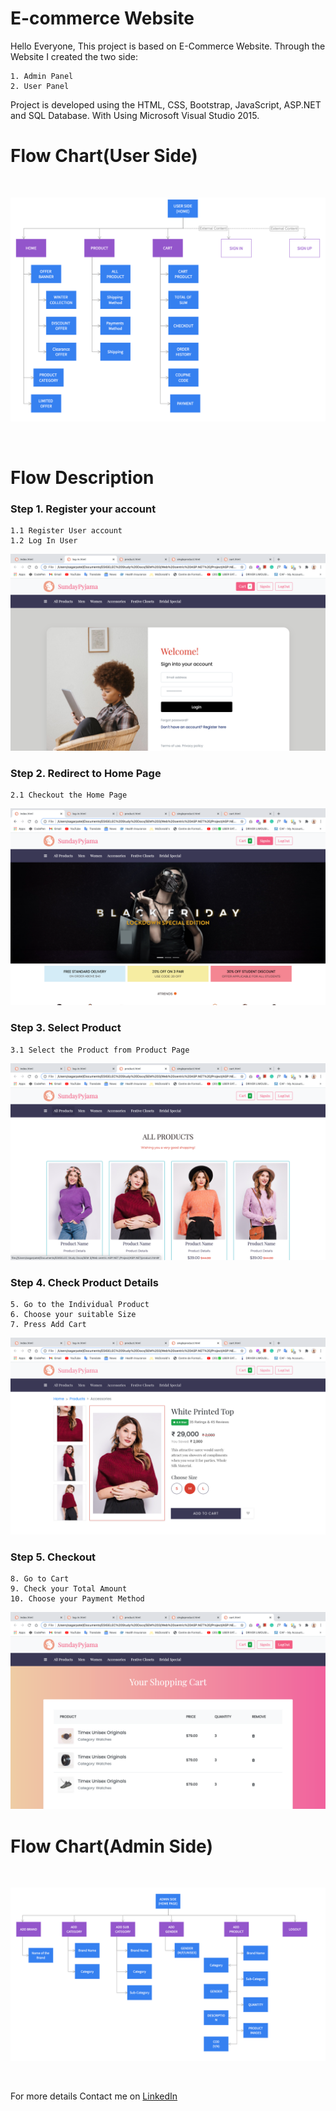 # E-commerce Website

Hello Everyone, This project is based on E-Commerce Website. Through the Website I created the two side: 
```
1. Admin Panel
2. User Panel
```
Project is developed using the HTML, CSS, Bootstrap, JavaScript, ASP.NET and SQL Database. With Using Microsoft Visual Studio 2015.

# Flow Chart(User Side)
<br>
<p align="center">
  <img src="docs/flow-chart-user-side.png">
</p>
<br>

# Flow Description
### Step 1. Register your account
```
1.1 Register User account
1.2 Log In User
```
![packageFile](/docs/log-in.png)

### Step 2. Redirect to Home Page
```
2.1 Checkout the Home Page
```
![packageFile](/docs/index.png)


### Step 3. Select Product
```
3.1 Select the Product from Product Page
```
![packageFile](/docs/productpage.png)


### Step 4. Check Product Details
```
5. Go to the Individual Product
6. Choose your suitable Size
7. Press Add Cart
```
![packageFile](/docs/singleproduct.png)


### Step 5. Checkout
```
8. Go to Cart
9. Check your Total Amount
10. Choose your Payment Method
```
![packageFile](/docs/cartpage.png)

# Flow Chart(Admin Side)
<br>
<p align="center">
  <img src="docs/flow-chart-admin-side.png">
</p>
<br>

For more details Contact me on [LinkedIn](https://www.linkedin.com/in/sagarkumar-limbasiya-9930a8188/)
